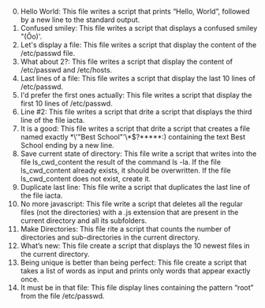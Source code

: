 0. Hello World: This file writes a script that prints “Hello, World”, followed by a new line to the standard output.
1. Confused smiley: This file writes a script that displays a confused smiley "(Ôo)'.
2. Let's display a file: This file writes a script that display the content of the /etc/passwd file.
3. What about 2?: This file writes a script that display the content of /etc/passwd and /etc/hosts.
4. Last lines of a file: This file writes a script that display the last 10 lines of /etc/passwd.
5. I'd prefer the first ones actually: This file writes a script that display the first 10 lines of /etc/passwd.
6. Line #2: This file writes a script that drite a script that displays the third line of the file iacta.
7. It is a good: This file writes a script that drite a script that creates a file named exactly \*\\'"Best School"\'\\*$\?\*\*\*\*\*:) containing the text Best School ending by a new line.
8. Save current state of directory: This file write a script that writes into the file ls_cwd_content the result of the command ls -la. If the file ls_cwd_content already exists, it should be overwritten. If the file ls_cwd_content does not exist, create it.
9. Duplicate last line: This file write a script that duplicates the last line of the file iacta.
10. No more javascript: This file write a script that deletes all the regular files (not the directories) with a .js extension that are present in the current directory and all its subfolders.
11. Make Directories: This file rite a script that counts the number of directories and sub-directories in the current directory.
12. What’s new: This file create a script that displays the 10 newest files in the current directory.
13. Being unique is better than being perfect: This file create a script that takes a list of words as input and prints only words that appear exactly once.
14. It must be in that file: This file display lines containing the pattern “root” from the file /etc/passwd.

